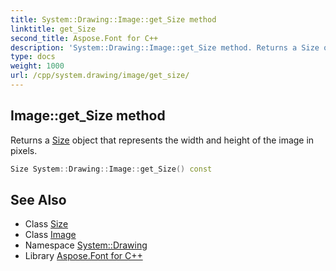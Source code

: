```yaml
---
title: System::Drawing::Image::get_Size method
linktitle: get_Size
second_title: Aspose.Font for C++
description: 'System::Drawing::Image::get_Size method. Returns a Size object that represents the width and height of the image in pixels in C++.'
type: docs
weight: 1000
url: /cpp/system.drawing/image/get_size/
---
```

## Image::get_Size method


Returns a [Size](../../size/) object that represents the width and height of the image in pixels.

```cpp
Size System::Drawing::Image::get_Size() const
```

## See Also

* Class [Size](../../size/)
* Class [Image](../)
* Namespace [System::Drawing](../../)
* Library [Aspose.Font for C++](../../../)
